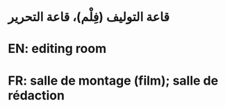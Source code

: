 # قاعة التوليف (فِلْم)، قاعة التحرير

# EN: editing room

# FR: salle de montage (film); salle de rédaction
